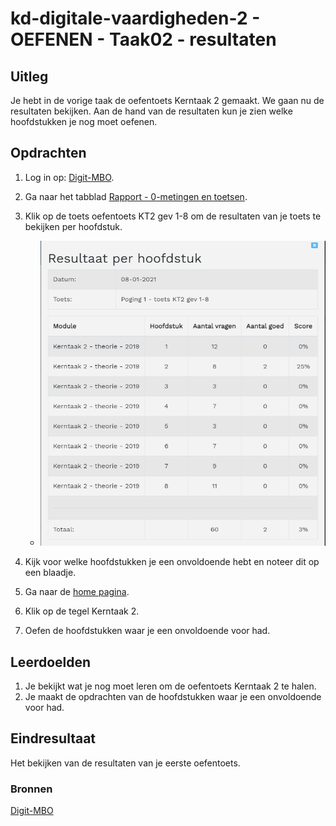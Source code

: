 # kd-digitale-vaardigheden-2 - OEFENEN - Taak02 - resultaten

## Uitleg

Je hebt in de vorige taak de oefentoets Kerntaak 2 gemaakt. We gaan nu de resultaten bekijken.
Aan de hand van de resultaten kun je zien welke hoofdstukken je nog moet oefenen.

## Opdrachten

1. Log in op: [Digit-MBO](https://entree.instruct.nl/?elo=digit-mbo).
2. Ga naar het tabblad [Rapport - 0-metingen en toetsen](https://digit-mbo.nl/student/results/toetsen/1/).
3. Klik op de toets oefentoets KT2 gev 1-8 om de resultaten van je toets te bekijken per hoofdstuk.

   - ![kies de eerste oefentoets](./images/hoofdstukken.PNG)

4. Kijk voor welke hoofdstukken je een onvoldoende hebt en noteer dit op een blaadje.
5. Ga naar de [home pagina](https://digit-mbo.nl/student/home/).
6. Klik op de tegel Kerntaak 2.
7. Oefen de hoofdstukken waar je een onvoldoende voor had.

## Leerdoelden

1. Je bekijkt wat je nog moet leren om de oefentoets Kerntaak 2 te halen.
1. Je maakt de opdrachten van de hoofdstukken waar je een onvoldoende voor had.

## Eindresultaat

Het bekijken van de resultaten van je eerste oefentoets.

### Bronnen

[Digit-MBO](https://entree.instruct.nl/?elo=digit-mbo)
